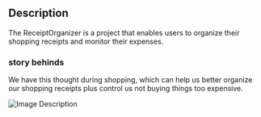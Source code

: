 ## Description

The ReceiptOrganizer is a project that enables users to organize their shopping receipts and monitor their expenses.

### story behinds
We have this thought during shopping, which can help us better organize our shopping receipts plus control us not buying things too expensive. 

![Image Description]([Projects/ReceiptOrganizer/graph.png](https://github.com/Songyang-W/LifeStuffs/blob/main/Projects/ReceiptOrganizer/graph.png?raw=true)https://github.com/Songyang-W/LifeStuffs/blob/main/Projects/ReceiptOrganizer/graph.png?raw=true)
